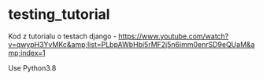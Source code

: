 # testing_tutorial
Kod z tutorialu o testach django - https://www.youtube.com/watch?v=qwypH3YvMKc&amp;list=PLbpAWbHbi5rMF2j5n6imm0enrSD9eQUaM&amp;index=1

Use Python3.8
